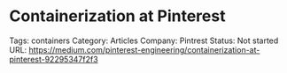 # Containerization at Pinterest

Tags: containers
Category: Articles
Company: Pintrest
Status: Not started
URL: https://medium.com/pinterest-engineering/containerization-at-pinterest-92295347f2f3